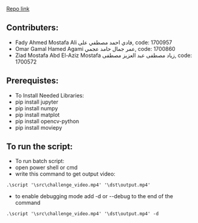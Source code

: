 [Repo link]('https://github.com/agamyo168/Lane-Detection/')

## Contributers:

- Fady Ahmed Mostafa Ali فادي احمد مصطفي على, code: 1700957
- Omar Gamal Hamed Agami عمر جمال حامد عجمي, code: 1700860
- Ziad Mostafa Abd El-Aziz Mostafa زياد مصطفى عبد العزيز مصطفى, code: 1700572

## Prerequistes:

- To Install Needed Libraries:
- pip install jupyter
- pip install numpy
- pip install matplot
- pip install opencv-python
- pip install moviepy

## To run the script:

- To run batch script:
- open power shell or cmd
- write this command to get output video:

```
.\script '\src\challenge_video.mp4' '\dst\output.mp4'
```

- to enable debugging mode add -d or --debug to the end of the command

```
.\script '\src\challenge_video.mp4' '\dst\output.mp4' -d
```
